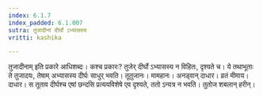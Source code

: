 ```yaml
---
index: 6.1.7
index_padded: 6.1.007
sutra: तुजादीनां दीर्घो ऽभ्यासस्य
vritti: kashika

---
```

तुजादीनाम् इति प्रकारे आधिशब्दः। कश्च प्रकारः? तुजेर् दीर्घो ऽभ्यासस्य न विहितः, दृश्यते च। ये तथाभूताः ते तुजादयः, तेषाम् अभ्यासस्य दीर्घः साधुर् भवति। तूतुजानः। मामहानः। अनड्वान् दाधार। व्रतं मीमाय। दाधार। स तूताव दीर्घश्च एषां छन्दसि प्रत्ययविशेषे एव दृश्यते, ततो ऽन्यत्र न भवति। तुतोज शबलान् हरीन्।